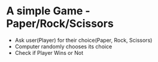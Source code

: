 # A simple Game - Paper/Rock/Scissors 

- Ask user(Player) for their choice(Paper, Rock, Scissors)
- Computer randomly chooses its choice
- Check if Player Wins or Not
